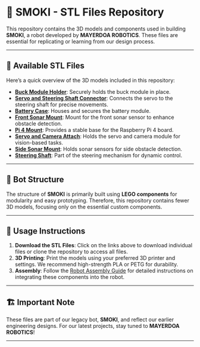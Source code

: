 # 🤖 **SMOKI - STL Files Repository**

This repository contains the 3D models and components used in building **SMOKI**, a robot developed by **MAYERDOA ROBOTICS**. These files are essential for replicating or learning from our design process.

---

## 📂 **Available STL Files**

Here’s a quick overview of the 3D models included in this repository:

- **[Buck Module Holder](./Buck%20module%20holder.stl)**: Securely holds the buck module in place.
- **[Servo and Steering Shaft Connector](./Servo%20and%20sttering%20shaft%20connector.stl)**: Connects the servo to the steering shaft for precise movements.
- **[Battery Case](./battery%20case%20%281%29.stl)**: Houses and secures the battery module.
- **[Front Sonar Mount](./front_sonar%20mount.stl)**: Mount for the front sonar sensor to enhance obstacle detection.
- **[Pi 4 Mount](./pi%204%20mount.stl)**: Provides a stable base for the Raspberry Pi 4 board.
- **[Servo and Camera Attach](./servo%20and%20camera%20atttach.stl)**: Holds the servo and camera module for vision-based tasks.
- **[Side Sonar Mount](./side%20sonar%20mount.stl)**: Holds sonar sensors for side obstacle detection.
- **[Steering Shaft](./sttering%20shaft.stl)**: Part of the steering mechanism for dynamic control.

---

## 🔧 **Bot Structure**

The structure of **SMOKI** is primarily built using **LEGO components** for modularity and easy prototyping. Therefore, this repository contains fewer 3D models, focusing only on the essential custom components.

---

## 📌 **Usage Instructions**

1. **Download the STL Files**: Click on the links above to download individual files or clone the repository to access all files.
2. **3D Printing**: Print the models using your preferred 3D printer and settings. We recommend high-strength PLA or PETG for durability.
3. **Assembly**: Follow the [Robot Assembly Guide](./README.md) for detailed instructions on integrating these components into the robot.

---

## 🏗️ **Important Note**

These files are part of our legacy bot, **SMOKI**, and reflect our earlier engineering designs. For our latest projects, stay tuned to **MAYERDOA ROBOTICS**!

---
